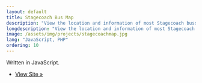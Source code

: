 ```yaml
---
layout: default
title: Stagecoach Bus Map
description: "View the location and information of most Stagecoach busses in the UK"
longdescription: "View the location and information of most Stagecoach busses in the UK"
image: /assets/img/projects/stagecoachmap.jpg
lang: "JavaScript, PHP"
ordering: 10
---
```


Written in <i class="fab fa-js-square" aria-hidden="true"></i> JavaScript.

- [View Site &raquo;](/stagecoachbusmap)